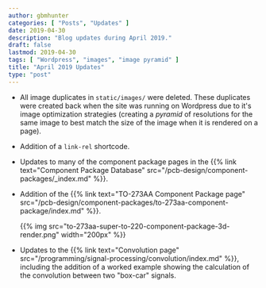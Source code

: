 ```yaml
---
author: gbmhunter
categories: [ "Posts", "Updates" ]
date: 2019-04-30
description: "Blog updates during April 2019."
draft: false
lastmod: 2019-04-30
tags: [ "Wordpress", "images", "image pyramid" ]
title: "April 2019 Updates"
type: "post"
---
```


* All image duplicates in `static/images/` were deleted. These duplicates were created back when the site was running on Wordpress due to it's image optimization strategies (creating a _pyramid_ of resolutions for the same image to best match the size of the image when it is rendered on a page).

* Addition of a `link-rel` shortcode.

* Updates to many of the component package pages in the {{% link text="Component Package Database" src="/pcb-design/component-packages/_index.md" %}}.

* Addition of the {{% link text="TO-273AA Component Package page" src="/pcb-design/component-packages/to-273aa-component-package/index.md" %}}.

    {{% img src="to-273aa-super-to-220-component-package-3d-render.png" width="200px" %}}

* Updates to the {{% link text="Convolution page" src="/programming/signal-processing/convolution/index.md" %}}, including the addition of a worked example showing the calculation of the convolution between two "box-car" signals.
